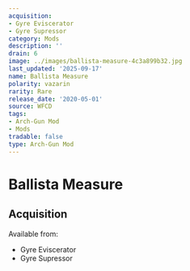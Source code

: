```yaml
---
acquisition:
- Gyre Eviscerator
- Gyre Supressor
category: Mods
description: ''
drain: 6
image: ../images/ballista-measure-4c3a899b32.jpg
last_updated: '2025-09-17'
name: Ballista Measure
polarity: vazarin
rarity: Rare
release_date: '2020-05-01'
source: WFCD
tags:
- Arch-Gun Mod
- Mods
tradable: false
type: Arch-Gun Mod
---
```


# Ballista Measure

## Acquisition

Available from:
- Gyre Eviscerator
- Gyre Supressor

